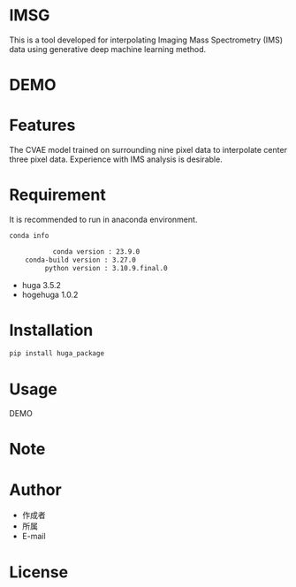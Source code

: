 # IMSG
This is a tool developed for interpolating Imaging Mass Spectrometry (IMS) data using generative deep machine learning method.

# DEMO
 

 
# Features
 The CVAE model trained on surrounding nine pixel data to interpolate center three pixel data. Experience with IMS analysis is desirable.

 
# Requirement
It is recommended to run in anaconda environment.
```bash
conda info
```

```bash
           conda version : 23.9.0
    conda-build version : 3.27.0
         python version : 3.10.9.final.0
```
 
* huga 3.5.2
* hogehuga 1.0.2
 
# Installation

```bash
pip install huga_package
```
 
# Usage
DEMO
 

 
# Note
 

 
# Author

 
* 作成者
* 所属
* E-mail
 
# License
